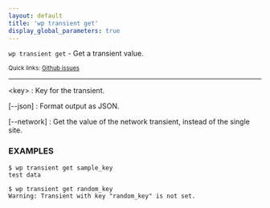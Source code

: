 ```yaml
---
layout: default
title: 'wp transient get'
display_global_parameters: true
---
```


`wp transient get` - Get a transient value.

<small>Quick links: <a href="https://github.com/wp-cli/wp-cli/issues?q=is%3Aopen+label%3Acommand%3Atransient-get+sort%3Aupdated-desc">Github issues</a></small>

<hr />

&lt;key&gt;
: Key for the transient.

[\--json]
: Format output as JSON.

[\--network]
: Get the value of the network transient, instead of the single site.

### EXAMPLES

    $ wp transient get sample_key
    test data

    $ wp transient get random_key
    Warning: Transient with key "random_key" is not set.



